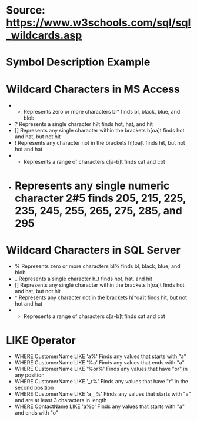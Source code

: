 # Source: https://www.w3schools.com/sql/sql_wildcards.asp
# Symbol	Description	Example

# Wildcard Characters in MS Access
 - *	Represents zero or more characters	bl* finds bl, black, blue, and blob
 - ?	Represents a single character	h?t finds hot, hat, and hit
 - []	Represents any single character within the brackets	h[oa]t finds hot and hat, but not hit
 - !	Represents any character not in the brackets	h[!oa]t finds hit, but not hot and hat
 - -	Represents a range of characters	c[a-b]t finds cat and cbt
 - #	Represents any single numeric character	2#5 finds 205, 215, 225, 235, 245, 255, 265, 275, 285, and 295

# Wildcard Characters in SQL Server
 - %	Represents zero or more characters	bl% finds bl, black, blue, and blob
 - _	Represents a single character	h_t finds hot, hat, and hit
 - []	Represents any single character within the brackets	h[oa]t finds hot and hat, but not hit
 - ^	Represents any character not in the brackets	h[^oa]t finds hit, but not hot and hat
 - -	Represents a range of characters	c[a-b]t finds cat and cbt

# LIKE Operator
 - WHERE CustomerName LIKE 'a%'	Finds any values that starts with "a"
 - WHERE CustomerName LIKE '%a'	Finds any values that ends with "a"
 - WHERE CustomerName LIKE '%or%'	Finds any values that have "or" in any position
 - WHERE CustomerName LIKE '_r%'	Finds any values that have "r" in the second position
 - WHERE CustomerName LIKE 'a__%'	Finds any values that starts with "a" and are at least 3 characters in length
 - WHERE ContactName LIKE 'a%o'	Finds any values that starts with "a" and ends with "o"
